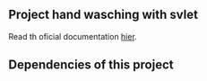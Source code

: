 ## Project hand wasching with svlet

Read th oficial documentation [hier](./official-docs.md).

## Dependencies of this project
